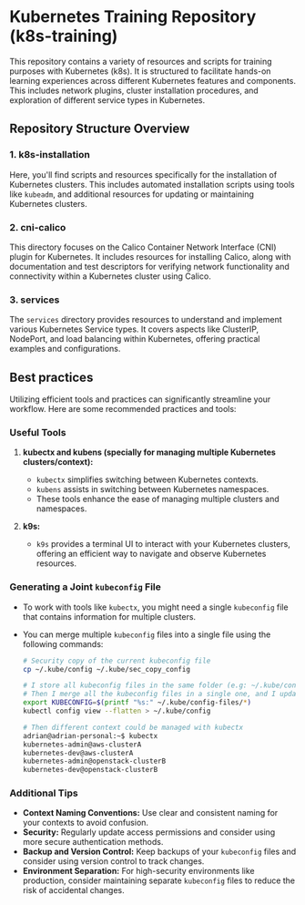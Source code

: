 # Kubernetes Training Repository (k8s-training)

This repository contains a variety of resources and scripts for training purposes with Kubernetes (k8s). It is structured to facilitate hands-on learning experiences across different Kubernetes features and components. This includes network plugins, cluster installation procedures, and exploration of different service types in Kubernetes.

## Repository Structure Overview

### 1. k8s-installation
Here, you'll find scripts and resources specifically for the installation of Kubernetes clusters. This includes automated installation scripts using tools like `kubeadm`, and additional resources for updating or maintaining Kubernetes clusters.

### 2. cni-calico
This directory focuses on the Calico Container Network Interface (CNI) plugin for Kubernetes. It includes resources for installing Calico, along with documentation and test descriptors for verifying network functionality and connectivity within a Kubernetes cluster using Calico.

### 3. services
The `services` directory provides resources to understand and implement various Kubernetes Service types. It covers aspects like ClusterIP, NodePort, and load balancing within Kubernetes, offering practical examples and configurations.

## Best practices

Utilizing efficient tools and practices can significantly streamline your workflow. Here are some recommended practices and tools:

### Useful Tools
1. **kubectx and kubens (specially for managing multiple Kubernetes clusters/context):** 
   - `kubectx` simplifies switching between Kubernetes contexts. 
   - `kubens` assists in switching between Kubernetes namespaces.
   - These tools enhance the ease of managing multiple clusters and namespaces.

2. **k9s:**
   - `k9s` provides a terminal UI to interact with your Kubernetes clusters, offering an efficient way to navigate and observe Kubernetes resources.

### Generating a Joint `kubeconfig` File
- To work with tools like `kubectx`, you might need a single `kubeconfig` file that contains information for multiple clusters.
- You can merge multiple `kubeconfig` files into a single file using the following commands:

   ```bash
   # Security copy of the current kubeconfig file
   cp ~/.kube/config ~/.kube/sec_copy_config

   # I store all kubeconfig files in the same folder (e.g: ~/.kube/config-files)
   # Then I merge all the kubeconfig files in a single one, and I update the config file
   export KUBECONFIG=$(printf "%s:" ~/.kube/config-files/*)
   kubectl config view --flatten > ~/.kube/config

   # Then different context could be managed with kubectx
   adrian@adrian-personal:~$ kubectx
   kubernetes-admin@aws-clusterA
   kubernetes-dev@aws-clusterA
   kubernetes-admin@openstack-clusterB
   kubernetes-dev@openstack-clusterB
   ```

### Additional Tips
- **Context Naming Conventions:** Use clear and consistent naming for your contexts to avoid confusion.
- **Security:** Regularly update access permissions and consider using more secure authentication methods.
- **Backup and Version Control:** Keep backups of your `kubeconfig` files and consider using version control to track changes.
- **Environment Separation:** For high-security environments like production, consider maintaining separate `kubeconfig` files to reduce the risk of accidental changes.

